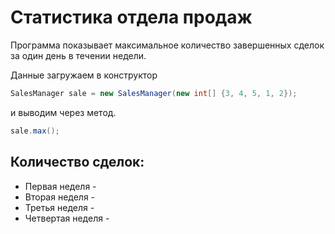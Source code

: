 # Статистика отдела продаж
Программа показывает максимальное количество завершенных сделок за один день в течении недели.

Данные загружаем в конструктор 
```java
SalesManager sale = new SalesManager(new int[] {3, 4, 5, 1, 2});
```
и выводим через метод. 
```java
sale.max();
```

## Количество сделок:
* Первая неделя - 
* Вторая неделя -
* Третья неделя - 
* Четвертая неделя - 


